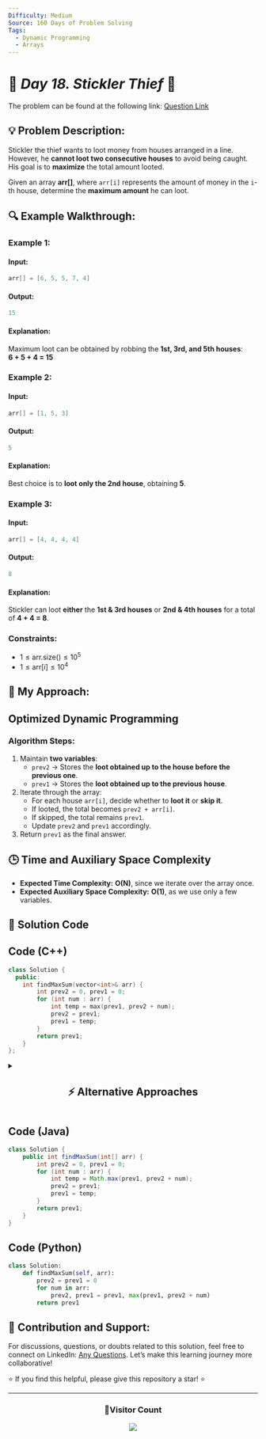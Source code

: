 ```yaml
---
Difficulty: Medium
Source: 160 Days of Problem Solving
Tags:
  - Dynamic Programming
  - Arrays
---
```


# 🚀 _Day 18. Stickler Thief_ 🧠

The problem can be found at the following link: [Question Link](https://www.geeksforgeeks.org/batch/gfg-160-problems/track/dynamic-programming-gfg-160/problem/stickler-theif-1587115621)

## 💡 **Problem Description:**

Stickler the thief wants to loot money from houses arranged in a line. However, he **cannot loot two consecutive houses** to avoid being caught. His goal is to **maximize** the total amount looted.

Given an array **arr[]**, where `arr[i]` represents the amount of money in the `i`-th house, determine the **maximum amount** he can loot.

## 🔍 **Example Walkthrough:**

### **Example 1:**

#### **Input:**

```cpp
arr[] = [6, 5, 5, 7, 4]
```

#### **Output:**

```cpp
15
```

#### **Explanation:**

Maximum loot can be obtained by robbing the **1st, 3rd, and 5th houses**:  
**6 + 5 + 4 = 15**

### **Example 2:**

#### **Input:**

```cpp
arr[] = [1, 5, 3]
```

#### **Output:**

```cpp
5
```

#### **Explanation:**

Best choice is to **loot only the 2nd house**, obtaining **5**.

### **Example 3:**

#### **Input:**

```cpp
arr[] = [4, 4, 4, 4]
```

#### **Output:**

```cpp
8
```

#### **Explanation:**

Stickler can loot **either** the **1st & 3rd houses** or **2nd & 4th houses** for a total of **4 + 4 = 8**.

### **Constraints:**

- $1 \leq \text{arr.size()} \leq 10^5$
- $1 \leq \text{arr}[i] \leq 10^4$

## 🎯 **My Approach:**

## **Optimized Dynamic Programming**

### **Algorithm Steps:**

1. Maintain **two variables**:
   - `prev2` → Stores the **loot obtained up to the house before the previous one**.
   - `prev1` → Stores the **loot obtained up to the previous house**.
2. Iterate through the array:
   - For each house `arr[i]`, decide whether to **loot it** or **skip it**.
   - If looted, the total becomes `prev2 + arr[i]`.
   - If skipped, the total remains `prev1`.
   - Update `prev2` and `prev1` accordingly.
3. Return `prev1` as the final answer.

## 🕒 **Time and Auxiliary Space Complexity**

- **Expected Time Complexity:** **O(N)**, since we iterate over the array once.
- **Expected Auxiliary Space Complexity:** **O(1)**, as we use only a few variables.

## 📝 **Solution Code**

## **Code (C++)**

```cpp
class Solution {
  public:
    int findMaxSum(vector<int>& arr) {
        int prev2 = 0, prev1 = 0;
        for (int num : arr) {
            int temp = max(prev1, prev2 + num);
            prev2 = prev1;
            prev1 = temp;
        }
        return prev1;
    }
};
```

<details>
  <summary><h2 align="center">⚡ Alternative Approaches</h2></summary>

## **2️⃣ Dynamic Programming - O(N) Time, O(N) Space (DP Array)**

### **Algorithm Steps:**

1. **Use a DP array `dp[i]`**, where `dp[i]` represents the **maximum sum possible** considering elements up to index `i`.
2. **Base Cases**:
   - `dp[0] = arr[0]` → The only available option is to loot the first house.
   - `dp[1] = max(arr[0], arr[1])` → Choose the maximum of the first two houses.
3. **Recurrence Relation:**
   ```cpp
   dp[i] = max(dp[i-1], arr[i] + dp[i-2])
   ```
   - Either **exclude** `arr[i]` (use `dp[i-1]`).
   - Or **include** `arr[i]` (use `arr[i] + dp[i-2]`).

```cpp
class Solution {
  public:
    int findMaxSum(vector<int>& arr) {
        int n = arr.size();
        if (n == 0) return 0;
        if (n == 1) return arr[0];

        vector<int> dp(n, 0);
        dp[0] = arr[0];
        dp[1] = max(arr[0], arr[1]);

        for (int i = 2; i < n; i++) {
            dp[i] = max(dp[i-1], arr[i] + dp[i-2]);
        }
        return dp[n-1];
    }
};
```

## **3️⃣ Recursive + Memoization (O(N) Time, O(N) Space)**

### **Algorithm Steps:**

1. Define a **recursive function** `maxSum(index)` where `index` is the current house.
2. **Base Case:**
   - If `index < 0`, return `0` (out of bounds).
   - If `index == 0`, return `arr[0]`.
3. **Recurrence Relation:**
   ```cpp
   maxSum(index) = max(maxSum(index - 1), arr[index] + maxSum(index - 2))
   ```
   - Either **skip** the house (`maxSum(index - 1)`).
   - Or **loot** it (`arr[index] + maxSum(index - 2)`).
4. **Use memoization** to store results.

```cpp
class Solution {
  public:
    vector<int> dp;
    int solve(vector<int>& arr, int index) {
        if (index < 0) return 0;
        if (dp[index] != -1) return dp[index];
        return dp[index] = max(solve(arr, index - 1), arr[index] + solve(arr, index - 2));
    }

    int findMaxSum(vector<int>& arr) {
        dp.assign(arr.size(), -1);
        return solve(arr, arr.size() - 1);
    }
};
```

## **Comparison of Approaches**

| **Approach**                  | ⏱️ **Time Complexity** | 🗂️ **Space Complexity** | ✅ **Pros**       | ⚠️ **Cons**          |
| ----------------------------- | ---------------------- | ----------------------- | ----------------- | -------------------- |
| **Optimized DP (O(1) Space)** | 🟢 **O(N)**            | 🟢 **O(1)**             | Most efficient    | None                 |
| **DP Array (O(N) Space)**     | 🟢 **O(N)**            | 🟡 **O(N)**             | Easy to implement | Uses extra space     |
| **Memoization (Recursion)**   | 🟡 **O(N)**            | 🔴 **O(N)**             | Simple recursion  | Uses recursion stack |

✅ **Best Choice?**

- **For most cases**: Use **Optimized DP (O(1) Space)**.
- **For beginners**: Use **DP Array (O(N) Space)** for clarity.
- **If recursion is required**: Use **Memoization**.

</details>

## **Code (Java)**

```java
class Solution {
    public int findMaxSum(int[] arr) {
        int prev2 = 0, prev1 = 0;
        for (int num : arr) {
            int temp = Math.max(prev1, prev2 + num);
            prev2 = prev1;
            prev1 = temp;
        }
        return prev1;
    }
}
```

## **Code (Python)**

```python
class Solution:
    def findMaxSum(self, arr):
        prev2 = prev1 = 0
        for num in arr:
            prev2, prev1 = prev1, max(prev1, prev2 + num)
        return prev1
```

## 🎯 **Contribution and Support:**

For discussions, questions, or doubts related to this solution, feel free to connect on LinkedIn: [Any Questions](https://www.linkedin.com/in/patel-hetkumar-sandipbhai-8b110525a/). Let’s make this learning journey more collaborative!

⭐ If you find this helpful, please give this repository a star! ⭐

---

<div align="center">
  <h3><b>📍Visitor Count</b></h3>
</div>

<p align="center">
  <img src="https://profile-counter.glitch.me/Hunterdii/count.svg" />
</p>
